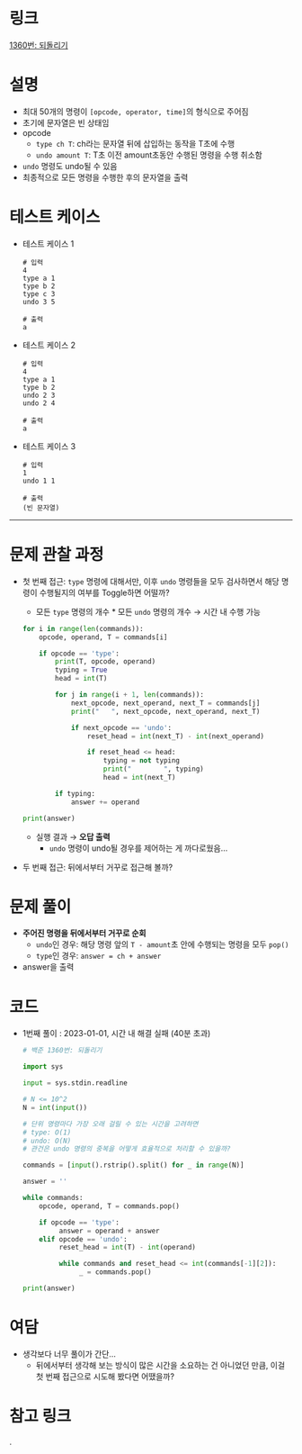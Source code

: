 # 링크

[1360번: 되돌리기](https://www.acmicpc.net/problem/1360)

# **설명**

- 최대 50개의 명령이 `[opcode, operator, time]`의 형식으로 주어짐
- 초기에 문자열은 빈 상태임
- opcode
    - `type ch T`: ch라는 문자열 뒤에 삽입하는 동작을 T초에 수행
    - `undo amount T`: T초 이전 amount초동안 수행된 명령을 수행 취소함
- `undo` 명령도 undo될 수 있음
- 최종적으로 모든 명령을 수행한 후의 문자열을 출력

# 테스트 케이스

- 테스트 케이스 1
    
    ```
    # 입력
    4
    type a 1
    type b 2
    type c 3
    undo 3 5
    
    # 출력
    a
    ```
    
- 테스트 케이스 2
    
    ```
    # 입력
    4
    type a 1
    type b 2
    undo 2 3
    undo 2 4
    
    # 출력
    a
    ```
    
- 테스트 케이스 3
    
    ```
    # 입력
    1
    undo 1 1
    
    # 출력
    (빈 문자열)
    ```
    

---

# **문제 관찰 과정**

- 첫 번째 접근: `type` 명령에 대해서만, 이후 `undo` 명령들을 모두 검사하면서 해당 명령이 수행될지의 여부를 Toggle하면 어떨까?
    - 모든 `type` 명령의 개수 * 모든 `undo` 명령의 개수 → 시간 내 수행 가능
    
    ```python
    for i in range(len(commands)):
        opcode, operand, T = commands[i]
    
        if opcode == 'type':
            print(T, opcode, operand)
            typing = True
            head = int(T)
    
            for j in range(i + 1, len(commands)):
                next_opcode, next_operand, next_T = commands[j]
                print("   ", next_opcode, next_operand, next_T)
    
                if next_opcode == 'undo':
                    reset_head = int(next_T) - int(next_operand)
    
                    if reset_head <= head:
                        typing = not typing
                        print("        ", typing)
                        head = int(next_T)
    
            if typing:
                answer += operand
    
    print(answer)
    ```
    
    - 실행 결과 → **오답 출력**
        - `undo` 명령이 undo될 경우를 제어하는 게 까다로웠음…
- 두 번째 접근: 뒤에서부터 거꾸로 접근해 볼까?

# **문제 풀이**

- **주어진 명령을 뒤에서부터 거꾸로 순회**
    - `undo`인 경우: 해당 명령 앞의 `T - amount`초 안에 수행되는 명령을 모두 `pop()`
    - `type`인 경우: `answer = ch + answer`
- answer을 출력

# **코드**

- 1번째 풀이 : 2023-01-01, 시간 내 해결 실패 (40분 초과)
    
    ```python
    # 백준 1360번: 되돌리기
    
    import sys
    
    input = sys.stdin.readline
    
    # N <= 10^2
    N = int(input())
    
    # 단위 명령마다 가장 오래 걸릴 수 있는 시간을 고려하면
    # type: O(1)
    # undo: O(N)
    # 관건은 undo 명령의 중복을 어떻게 효율적으로 처리할 수 있을까?
    
    commands = [input().rstrip().split() for _ in range(N)]
    
    answer = ''
    
    while commands:
        opcode, operand, T = commands.pop()
    
        if opcode == 'type':
             answer = operand + answer
        elif opcode == 'undo':
             reset_head = int(T) - int(operand)
    
             while commands and reset_head <= int(commands[-1][2]):
                  _ = commands.pop()
    
    print(answer)
    ```
    

# **여담**

- 생각보다 너무 풀이가 간단…
    - 뒤에서부터 생각해 보는 방식이 많은 시간을 소요하는 건 아니었던 만큼, 이걸 첫 번째 접근으로 시도해 봤다면 어땠을까?

# 참고 링크

.
